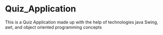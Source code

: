 # Quiz_Application
This is a Quiz Application made up with the help of technologies java Swing, awt, and object oriented programming concepts

